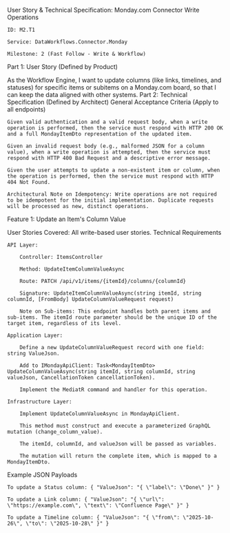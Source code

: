 User Story & Technical Specification: Monday.com Connector Write Operations

    ID: M2.T1

    Service: DataWorkflows.Connector.Monday

    Milestone: 2 (Fast Follow - Write & Workflow)

Part 1: User Story (Defined by Product)

As the Workflow Engine, I want to update columns (like links, timelines, and statuses) for specific items or subitems on a Monday.com board, so that I can keep the data aligned with other systems.
Part 2: Technical Specification (Defined by Architect)
General Acceptance Criteria (Apply to all endpoints)

    Given valid authentication and a valid request body, when a write operation is performed, then the service must respond with HTTP 200 OK and a full MondayItemDto representation of the updated item.

    Given an invalid request body (e.g., malformed JSON for a column value), when a write operation is attempted, then the service must respond with HTTP 400 Bad Request and a descriptive error message.

    Given the user attempts to update a non-existent item or column, when the operation is performed, then the service must respond with HTTP 404 Not Found.

    Architectural Note on Idempotency: Write operations are not required to be idempotent for the initial implementation. Duplicate requests will be processed as new, distinct operations.

Feature 1: Update an Item's Column Value

User Stories Covered: All write-based user stories.
Technical Requirements

    API Layer:

        Controller: ItemsController

        Method: UpdateItemColumnValueAsync

        Route: PATCH /api/v1/items/{itemId}/columns/{columnId}

        Signature: UpdateItemColumnValueAsync(string itemId, string columnId, [FromBody] UpdateColumnValueRequest request)

        Note on Sub-items: This endpoint handles both parent items and sub-items. The itemId route parameter should be the unique ID of the target item, regardless of its level.

    Application Layer:

        Define a new UpdateColumnValueRequest record with one field: string ValueJson.

        Add to IMondayApiClient: Task<MondayItemDto> UpdateColumnValueAsync(string itemId, string columnId, string valueJson, CancellationToken cancellationToken).

        Implement the MediatR command and handler for this operation.

    Infrastructure Layer:

        Implement UpdateColumnValueAsync in MondayApiClient.

        This method must construct and execute a parameterized GraphQL mutation (change_column_value).

        The itemId, columnId, and valueJson will be passed as variables.

        The mutation will return the complete item, which is mapped to a MondayItemDto.

Example JSON Payloads

    To update a Status column: { "ValueJson": "{ \"label\": \"Done\" }" }

    To update a Link column: { "ValueJson": "{ \"url\": \"https://example.com\", \"text\": \"Confluence Page\" }" }

    To update a Timeline column: { "ValueJson": "{ \"from\": \"2025-10-26\", \"to\": \"2025-10-28\" }" }